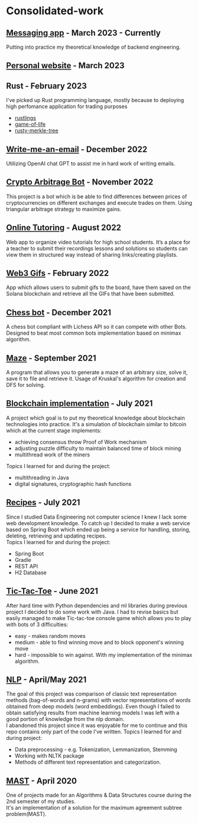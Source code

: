 # Consolidated-work


## [Messaging app](https://github.com/bulaimaslo/messaging-app)  -  March 2023 - Currently
Putting into practice my theoretical knowledge of backend engineering. 

## [Personal website](https://github.com/bulaimaslo/bulaimaslo.github.io) - March 2023 

## Rust - February 2023 
I've picked up Rust programming language, mostly because to deploying high perfomance application for trading purposes
- [rustlings](https://github.com/bulaimaslo/rustlings)
- [game-of-life](https://github.com/bulaimaslo/game-of-life)
- [rusty-merkle-tree](https://github.com/bulaimaslo/rusty-merkle-tree)
 

## [Write-me-an-email](https://github.com/bulaimaslo/create-me-an-email)  -  December 2022 
Utilizing OpenAI chat GPT to assist me in hard work of writing emails. 

## [Crypto Arbitrage Bot](https://github.com/bulaimaslo/crypto-arb)  -  November 2022
This project is a bot which is be able to find differences between prices of cryptocurrencies on different exchanges and execute trades on them. Using triangular arbitrage strategy to maximize gains. 


## [Online Tutoring](https://github.com/bulaimaslo/ChemApp)  -  August 2022
Web app to organize video tutorials for high school students. It’s a place for a teacher to
submit their recordings lessons and solutions so students can view them in structured way instead of sharing
links/creating playlists.

## [Web3 Gifs](https://github.com/bulaimaslo/web3gifs)  -  February 2022
App which allows users to submit gifs to the board, have them saved on the Solana blockchain and retrieve all the GIFs that have been submitted. 

## [Chess bot](https://github.com/bulaimaslo/lichess-bot)  -  December 2021
A chess bot compliant with Lichess API so it can compete with other Bots. Designed to beat
most common bots implementation based on minimax algorithm.

## [Maze](https://github.com/bulaimaslo/Maze)  -  September 2021
A program that allows you to generate a maze of an arbitrary size, solve it, save it to file and retrieve it.
Usage of Kruskal's algorithm for creation and DFS for solving.

## [Blockchain implementation](https://github.com/bulaimaslo/Blockchain)  -  July 2021 
A project which goal is to put my theoretical knowledge about blockchain technologies into practice. It's a simulation of blockchain similar to bitcoin which at the current stage implements:
 - achieving consensus throw Proof of Work mechanism
 - adjusting puzzle difficulty to maintain balanced time of block mining
 - multithread work of the miners

Topics I learned for and during the project:
 - multithreading in Java
 - digital signatures, cryptographic hash functions

## [Recipes](https://github.com/bulaimaslo/Recipes)  -  July 2021
Since I studied Data Engineering not computer science I knew I lack some web development knowledge. To catch up I decided to make a web service based on Spring Boot which ended up being a service for handling, storing, deleting, retrieving and updating recipes.  
Topics I learned for and during the project:
 - Spring Boot
 - Gradle
 - REST API
 - H2 Database

## [Tic-Tac-Toe](https://github.com/bulaimaslo/tictactoe)  -  June 2021
After hard time with Python dependencies and ml libraries during previous project I decided to do some work with Java.
I had to revise basics but easily managed to make Tic-tac-toe console game which allows you to play with bots of 3 difficulties:  
 - easy - makes random moves
 - medium - able to find winning move and to block opponent's winning move
 - hard - impossible to win against. With my implementation of the minimax algorithm.

## [NLP](https://github.com/bulaimaslo/NLP)  -  April/May 2021
The goal of this project was comparison of classic text representation methods (bag-of-words and n-grams) with vector representations of words obtained from deep models (word embeddings). Even though I failed to obtain satisfying results from machine learning models I was left with a good portion of knowledge from the nlp domain.  
I abandoned this project since it was enjoyable for me to continue and this repo contains only part of the code I've written.
Topics I learned for and during project:
 - Data preprocessing - e.g. Tokenization, Lemmanization, Stemming
 - Working with NLTK package
 - Methods of different text representation and categorization.

## [MAST](https://github.com/bulaimaslo/MAST)  -  April 2020
One of projects made for an Algorithms & Data Structures course during the 2nd semester of my studies.  
It's an implementation of a solution for the maximum agreement subtree problem(MAST).

